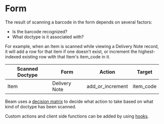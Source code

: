 # Form

The result of scanning a barcode in the form depends on several factors:

 - Is the barcode recognized?
 - What doctype is it associated with?

For example, when an Item is scanned while viewing a Delivery Note record, it will add a row for that item if one doesn't exist, or increment the highest-indexed existing row with that Item's item_code in it.

| Scanned Doctype | Form                  | Action | Target |
|-----------------|-----------------------|--------|--------|
|Item|Delivery Note|add_or_increment|item_code|

Beam uses a [decision matrix](./matrix.md) to decide what action to take based on what kind of doctype has been scanned.

Custom actions and client side functions can be added by using [hooks](./hooks.md).

